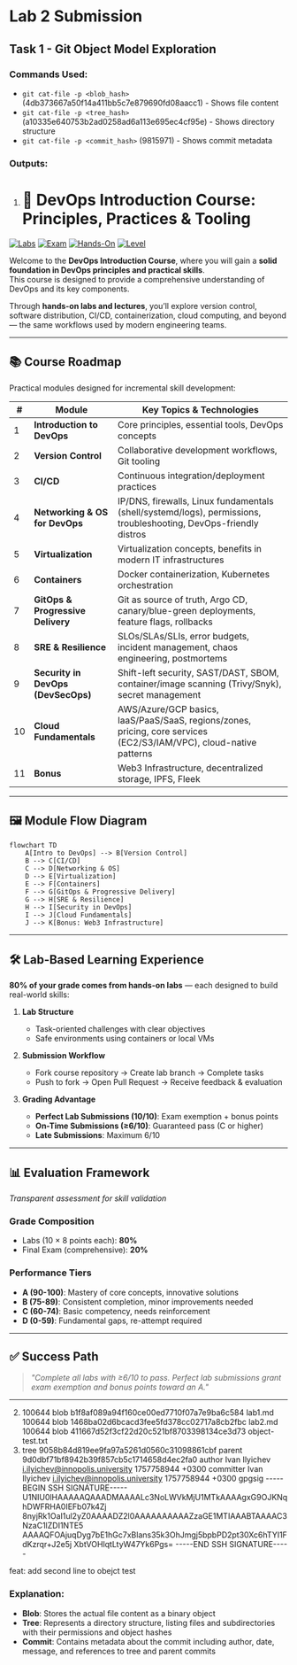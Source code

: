# Lab 2 Submission

## Task 1 - Git Object Model Exploration

### Commands Used:
- `git cat-file -p <blob_hash>` (4db373667a50f14a411bb5c7e879690fd08aacc1) - Shows file content
- `git cat-file -p <tree_hash>` (a10335e640753b2ad0258ad6a113e695ec4cf95e) - Shows directory structure
- `git cat-file -p <commit_hash>` (9815971) - Shows commit metadata

### Outputs:
1) # 🚀 DevOps Introduction Course: Principles, Practices & Tooling

[![Labs](https://img.shields.io/badge/Labs-80%25-blue)](#-lab-based-learning-experience)
[![Exam](https://img.shields.io/badge/Exam-20%25-orange)](#-evaluation-framework)
[![Hands-On](https://img.shields.io/badge/Focus-Hands--On%20Labs-success)](#-lab-based-learning-experience)
[![Level](https://img.shields.io/badge/Level-Bachelor-lightgrey)](#-course-roadmap)

Welcome to the **DevOps Introduction Course**, where you will gain a **solid foundation in DevOps principles and practical skills**.  
This course is designed to provide a comprehensive understanding of DevOps and its key components.  

Through **hands-on labs and lectures**, you’ll explore version control, software distribution, CI/CD, containerization, cloud computing, and beyond — the same workflows used by modern engineering teams.

---

## 📚 Course Roadmap

Practical modules designed for incremental skill development:

| #  | Module                              | Key Topics & Technologies                                                                                                 |
|----|-------------------------------------|--------------------------------------------------------------------------------------------------------------------------|
| 1  | **Introduction to DevOps**          | Core principles, essential tools, DevOps concepts                                                                        |
| 2  | **Version Control**                 | Collaborative development workflows, Git tooling                                                                         |
| 3  | **CI/CD**                           | Continuous integration/deployment practices                                                                              |
| 4  | **Networking & OS for DevOps**      | IP/DNS, firewalls, Linux fundamentals (shell/systemd/logs), permissions, troubleshooting, DevOps-friendly distros        |
| 5  | **Virtualization**                  | Virtualization concepts, benefits in modern IT infrastructures                                                           |
| 6  | **Containers**                      | Docker containerization, Kubernetes orchestration                                                                        |
| 7  | **GitOps & Progressive Delivery**   | Git as source of truth, Argo CD, canary/blue-green deployments, feature flags, rollbacks                                |
| 8  | **SRE & Resilience**                | SLOs/SLAs/SLIs, error budgets, incident management, chaos engineering, postmortems                                       |
| 9  | **Security in DevOps (DevSecOps)**  | Shift-left security, SAST/DAST, SBOM, container/image scanning (Trivy/Snyk), secret management                           |
| 10 | **Cloud Fundamentals**              | AWS/Azure/GCP basics, IaaS/PaaS/SaaS, regions/zones, pricing, core services (EC2/S3/IAM/VPC), cloud-native patterns      |
| 11 | **Bonus**                           | Web3 Infrastructure, decentralized storage, IPFS, Fleek                                                                 |

---

## 🖼 Module Flow Diagram

```mermaid
flowchart TD
    A[Intro to DevOps] --> B[Version Control]
    B --> C[CI/CD]
    C --> D[Networking & OS]
    D --> E[Virtualization]
    E --> F[Containers]
    F --> G[GitOps & Progressive Delivery]
    G --> H[SRE & Resilience]
    H --> I[Security in DevOps]
    I --> J[Cloud Fundamentals]
    J --> K[Bonus: Web3 Infrastructure]
````

---

## 🛠 Lab-Based Learning Experience

**80% of your grade comes from hands-on labs** — each designed to build real-world skills:

1. **Lab Structure**

   * Task-oriented challenges with clear objectives
   * Safe environments using containers or local VMs

2. **Submission Workflow**

   * Fork course repository → Create lab branch → Complete tasks
   * Push to fork → Open Pull Request → Receive feedback & evaluation

3. **Grading Advantage**

   * **Perfect Lab Submissions (10/10)**: Exam exemption + bonus points
   * **On-Time Submissions (≥6/10)**: Guaranteed pass (C or higher)
   * **Late Submissions**: Maximum 6/10

---

## 📊 Evaluation Framework

*Transparent assessment for skill validation*

### Grade Composition

* Labs (10 × 8 points each): **80%**
* Final Exam (comprehensive): **20%**

### Performance Tiers

* **A (90-100)**: Mastery of core concepts, innovative solutions
* **B (75-89)**: Consistent completion, minor improvements needed
* **C (60-74)**: Basic competency, needs reinforcement
* **D (0-59)**: Fundamental gaps, re-attempt required

---

## ✅ Success Path

> *"Complete all labs with ≥6/10 to pass. Perfect lab submissions grant exam exemption and bonus points toward an A."*

---
2) 100644 blob b1f8af089a94f160ce00ed7710f07a7e9ba6c584    lab1.md
100644 blob 1468ba02d6bcacd3fee5fd378cc02717a8cb2fbc    lab2.md
100644 blob 411667d52f3cf22d20c521bf8703398134ce3d73    object-test.txt
3) tree 9058b84d819ee9fa97a5261d0560c31098861cbf
parent 9d0dbf71bf8942b39f857cb5c1714658d4ec2fa0
author Ivan Ilyichev <i.ilyichev@innopolis.university> 1757758944 +0300
committer Ivan Ilyichev <i.ilyichev@innopolis.university> 1757758944 +0300
gpgsig -----BEGIN SSH SIGNATURE-----
 U1NIU0lHAAAAAQAAADMAAAALc3NoLWVkMjU1MTkAAAAgxG9OJKNqhDWFRHA0IEFb07k4Zj
 8nyjRk1OaI1ul2yZ0AAAADZ2l0AAAAAAAAAAZzaGE1MTIAAABTAAAAC3NzaC1lZDI1NTE5
 AAAAQFOAjuqDyg7bE1hGc7xBlans35k3OhJmgj5bpbPD2pt30Xc6hTYI1FdKzrqr+J2e5j
 XbtVOHlqtLtyW47Yk6Pgs=
 -----END SSH SIGNATURE-----

feat: add second line to obejct test


### Explanation:
- **Blob**: Stores the actual file content as a binary object
- **Tree**: Represents a directory structure, listing files and subdirectories with their permissions and object hashes
- **Commit**: Contains metadata about the commit including author, date, message, and references to tree and parent commits